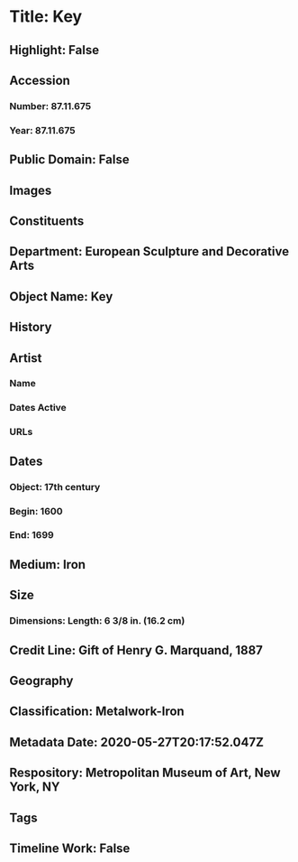 # Title: Key
## Highlight: False
## Accession
### Number: 87.11.675
### Year: 87.11.675
## Public Domain: False
## Images
## Constituents
## Department: European Sculpture and Decorative Arts
## Object Name: Key
## History
## Artist
### Name
### Dates Active
### URLs
## Dates
### Object: 17th century
### Begin: 1600
### End: 1699
## Medium: Iron
## Size
### Dimensions: Length: 6 3/8 in. (16.2 cm)
## Credit Line: Gift of Henry G. Marquand, 1887
## Geography
## Classification: Metalwork-Iron
## Metadata Date: 2020-05-27T20:17:52.047Z
## Respository: Metropolitan Museum of Art, New York, NY
## Tags
## Timeline Work: False